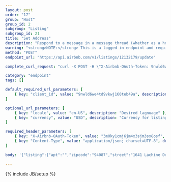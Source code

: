 ```yaml
---
layout: post
order: "17"
group: "Host"
group_id: 2
subgroup: "Listing"
subgroup_id: 21
title: "Set Address"
description: "Respond to a message in a message thread (whether as a host or guest)."
warning: "<strong>NOTE:</strong> This is a logged-in endpoint and requires an <strong>access_token</strong>. See <a href=\"#login-by-email\">Login Endpoints.</a>"
method: "POST"
endpoint_url: "https://api.airbnb.com/v1/listings/12132179/update"

complete_curl_request: "curl -X POST -H \"X-Airbnb-OAuth-Token: 9nwld6we4td9vkwj160teb49a\" -H \"Content-Type: application/json; charset=UTF-8\" --data-binary '{\"listing\":{\"apt\":\"\",\"zipcode\":\"94087\",\"street\":\"1641 Lachine Dr\",\"state\":\"CA\",\"lng\":-122.0455591008067,\"country_code\":\"US\",\"lat\":37.33981709659544,\"city\":\"Sunnyvale\"}}' --compressed https://api.airbnb.com/v1/listings/12132179/update?client_id=3092nxybyb0otqw18e8nh5nty&locale=en-US&currency=USD"

category: "endpoint"
tags: []

default_required_url_parameters: [
	{ key: "client_id", value: "9nwld6we4td9vkwj160teb49a", description: "API Key" }
]

optional_url_parameters: [
	{ key: "locale", value: "en-US", description: "Desired lagnuage" },
	{ key: "currency", value: "USD", description: "Currency for listings" }
]

required_header_parameters: [
	{ key: "X-Airbnb-OAuth-Token", value: "3m0ky1cmj6jm4x3sjm3sx8osf", description: "Airbnb auth token (from auth-ing with login endpoints)" },
	{ key: "Content-Type", value: "application/json; charset=UTF-8", description: "Content type" }
]

body: '{"listing":{"apt":"","zipcode":"94087","street":"1641 Lachine Dr","state":"CA","lng":-122.0455591008067,"country_code":"US","lat":37.33981709659544,"city":"Sunnyvale"}}'

---
```

{% include JB/setup %}
